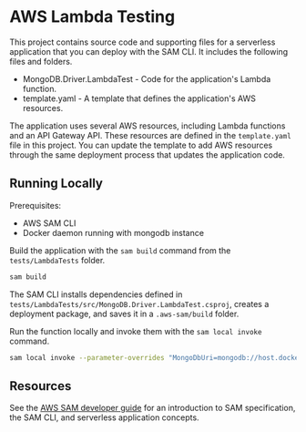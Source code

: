 # AWS Lambda Testing

This project contains source code and supporting files for a serverless application that you can deploy with the SAM CLI. It includes the following files and folders.

- MongoDB.Driver.LambdaTest - Code for the application's Lambda function.
- template.yaml - A template that defines the application's AWS resources.

The application uses several AWS resources, including Lambda functions and an API Gateway API. These resources are defined in the `template.yaml` file in this project. You can update the template to add AWS resources through the same deployment process that updates the application code.

## Running Locally

Prerequisites:

- AWS SAM CLI
- Docker daemon running with mongodb instance

Build the application with the `sam build` command from the `tests/LambdaTests` folder.

```bash
sam build
```

The SAM CLI installs dependencies defined in `tests/LambdaTests/src/MongoDB.Driver.LambdaTest.csproj`, creates a deployment package, and saves it in a `.aws-sam/build` folder.

Run the function locally and invoke them with the `sam local invoke` command.

```bash
sam local invoke --parameter-overrides "MongoDbUri=mongodb://host.docker.internal:27017"
```

## Resources

See the [AWS SAM developer guide](https://docs.aws.amazon.com/serverless-application-model/latest/developerguide/what-is-sam.html) for an introduction to SAM specification, the SAM CLI, and serverless application concepts.
